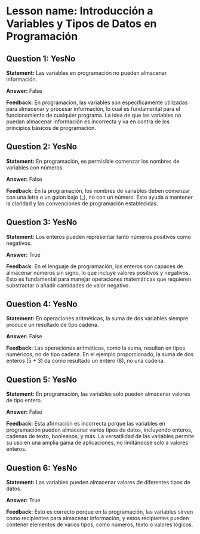 # Lesson name: Introducción a Variables y Tipos de Datos en Programación

## Question 1: YesNo

**Statement:** Las variables en programación no pueden almacenar información.

**Answer:** False

**Feedback:**
En programación, las variables son específicamente utilizadas para almacenar y procesar información, lo cual es fundamental para el funcionamiento de cualquier programa. La idea de que las variables no puedan almacenar información es incorrecta y va en contra de los principios básicos de programación.


## Question 2: YesNo

**Statement:** En programación, es permisible comenzar los nombres de variables con números.

**Answer:** False

**Feedback:**
En la programación, los nombres de variables deben comenzar con una letra o un guion bajo (_), no con un número. Esto ayuda a mantener la claridad y las convenciones de programación establecidas.


## Question 3: YesNo

**Statement:** Los enteros pueden representar tanto números positivos como negativos.

**Answer:** True

**Feedback:**
En el lenguaje de programación, los enteros son capaces de almacenar números sin signo, lo que incluye valores positivos y negativos. Esto es fundamental para manejar operaciones matemáticas que requieren substractar o añadir cantidades de valor negativo.


## Question 4: YesNo

**Statement:** En operaciones aritméticas, la suma de dos variables siempre produce un resultado de tipo cadena.

**Answer:** False

**Feedback:**
Las operaciones aritméticas, como la suma, resultan en tipos numéricos, no de tipo cadena. En el ejemplo proporcionado, la suma de dos enteros (5 + 3) da como resultado un entero (8), no una cadena.


## Question 5: YesNo

**Statement:** En programación, las variables solo pueden almacenar valores de tipo entero.

**Answer:** False

**Feedback:**
Esta afirmación es incorrecta porque las variables en programación pueden almacenar varios tipos de datos, incluyendo enteros, cadenas de texto, booleanos, y más. La versatilidad de las variables permite su uso en una amplia gama de aplicaciones, no limitándose solo a valores enteros.


## Question 6: YesNo

**Statement:** Las variables pueden almacenar valores de diferentes tipos de datos.

**Answer:** True

**Feedback:**
Esto es correcto porque en la programación, las variables sirven como recipientes para almacenar información, y estos recipientes pueden contener elementos de varios tipos, como números, texto o valores lógicos.

